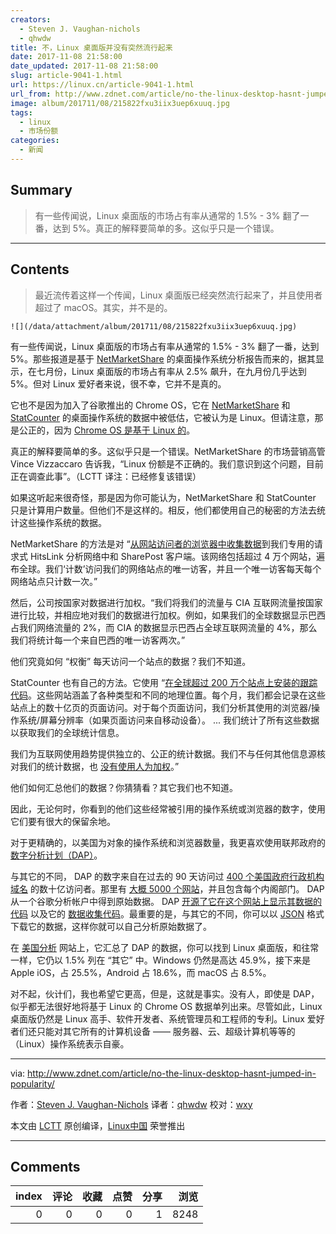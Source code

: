 ```yaml
---
creators:
  - Steven J. Vaughan-nichols
  - qhwdw
title: 不，Linux 桌面版并没有突然流行起来
date: 2017-11-08 21:58:00
date_updated: 2017-11-08 21:58:00
slug: article-9041-1.html
url: https://linux.cn/article-9041-1.html
url_from: http://www.zdnet.com/article/no-the-linux-desktop-hasnt-jumped-in-popularity/
image: album/201711/08/215822fxu3iix3uep6xuuq.jpg
tags:
  - linux
  - 市场份额
categories:
  - 新闻
---
```


## Summary

> 有一些传闻说，Linux 桌面版的市场占有率从通常的 1.5% - 3% 翻了一番，达到 5%。真正的解释要简单的多。这似乎只是一个错误。

***

<!-- more -->

## Contents

> 
> 最近流传着这样一个传闻，Linux 桌面版已经突然流行起来了，并且使用者超过了 macOS。其实，并不是的。
> 
> 
> 

`![](/data/attachment/album/201711/08/215822fxu3iix3uep6xuuq.jpg)`

有一些传闻说，Linux 桌面版的市场占有率从通常的 1.5% - 3% 翻了一番，达到 5%。那些报道是基于 [NetMarketShare](https://www.netmarketshare.com/) 的桌面操作系统分析报告而来的，据其显示，在七月份，Linux 桌面版的市场占有率从 2.5% 飙升，在九月份几乎达到 5%。但对 Linux 爱好者来说，很不幸，它并不是真的。

它也不是因为加入了谷歌推出的 Chrome OS，它在 [NetMarketShare](https://www.netmarketshare.com/) 和 [StatCounter](https://statcounter.com/) 的桌面操作系统的数据中被低估，它被认为是 Linux。但请注意，那是公正的，因为 [Chrome OS 是基于 Linux 的](http://www.zdnet.com/article/the-secret-origins-of-googles-chrome-os/)。

真正的解释要简单的多。这似乎只是一个错误。NetMarketShare 的市场营销高管 Vince Vizzaccaro 告诉我，“Linux 份额是不正确的。我们意识到这个问题，目前正在调查此事”。（LCTT 译注：已经修复该错误）

如果这听起来很奇怪，那是因为你可能认为，NetMarketShare 和 StatCounter 只是计算用户数量。但他们不是这样的。相反，他们都使用自己的秘密的方法去统计这些操作系统的数据。

NetMarketShare 的方法是对 “[从网站访问者的浏览器中收集数据](http://www.netmarketshare.com/faq.aspx#Methodology)到我们专用的请求式 HitsLink 分析网络中和 SharePost 客户端。该网络包括超过 4 万个网站，遍布全球。我们‘计数’访问我们的网络站点的唯一访客，并且一个唯一访客每天每个网络站点只计数一次。”

然后，公司按国家对数据进行加权。“我们将我们的流量与 CIA 互联网流量按国家进行比较，并相应地对我们的数据进行加权。例如，如果我们的全球数据显示巴西占我们网络流量的 2%，而 CIA 的数据显示巴西占全球互联网流量的 4%，那么我们将统计每一个来自巴西的唯一访客两次。”

他们究竟如何 “权衡” 每天访问一个站点的数据？我们不知道。

StatCounter 也有自己的方法。它使用 “[在全球超过 200 万个站点上安装的跟踪代码](http://gs.statcounter.com/faq#methodology)。这些网站涵盖了各种类型和不同的地理位置。每个月，我们都会记录在这些站点上的数十亿页的页面访问。对于每个页面访问，我们分析其使用的浏览器/操作系统/屏幕分辨率（如果页面访问来自移动设备）。 ... 我们统计了所有这些数据以获取我们的全球统计信息。

我们为互联网使用趋势提供独立的、公正的统计数据。我们不与任何其他信息源核对我们的统计数据，也 [没有使用人为加权](http://gs.statcounter.com/faq#no-weighting)。”

他们如何汇总他们的数据？你猜猜看？其它我们也不知道。

因此，无论何时，你看到的他们这些经常被引用的操作系统或浏览器的数字，使用它们要有很大的保留余地。

对于更精确的，以美国为对象的操作系统和浏览器数量，我更喜欢使用联邦政府的 [数字分析计划（DAP）](https://www.digitalgov.gov/services/dap/)。

与其它的不同， DAP 的数字来自在过去的 90 天访问过 [400 个美国政府行政机构域名](https://analytics.usa.gov/data/live/second-level-domains.csv) 的数十亿访问者。那里有 [大概 5000 个网站](https://analytics.usa.gov/data/live/sites.csv)，并且包含每个内阁部门。 DAP 从一个谷歌分析帐户中得到原始数据。 DAP [开源了它在这个网站上显示其数据的代码](https://github.com/GSA/analytics.usa.gov) 以及它的 [数据收集代码](https://github.com/18F/analytics-reporter)。最重要的是，与其它的不同，你可以以 [JSON](http://json.org/) 格式下载它的数据，这样你就可以自己分析原始数据了。

在 [美国分析](https://analytics.usa.gov/) 网站上，它汇总了 DAP 的数据，你可以找到 Linux 桌面版，和往常一样，它仍以 1.5% 列在 “其它” 中。Windows 仍然是高达 45.9%，接下来是 Apple iOS，占 25.5%，Android 占 18.6%，而 macOS 占 8.5%。

对不起，伙计们，我也希望它更高，但是，这就是事实。没有人，即使是 DAP，似乎都无法很好地将基于 Linux 的 Chrome OS 数据单列出来。尽管如此，Linux 桌面版仍然是 Linux 高手、软件开发者、系统管理员和工程师的专利。Linux 爱好者们还只能对其它所有的计算机设备 —— 服务器、云、超级计算机等等的（Linux）操作系统表示自豪。

---

via: <http://www.zdnet.com/article/no-the-linux-desktop-hasnt-jumped-in-popularity/>

作者：[Steven J. Vaughan-Nichols](http://www.zdnet.com/meet-the-team/us/steven-j-vaughan-nichols/)  译者：[qhwdw](https://github.com/qhwdw) 校对：[wxy](https://github.com/wxy)

本文由 [LCTT](https://github.com/LCTT/TranslateProject) 原创编译，[Linux中国](https://linux.cn/) 荣誉推出

***

## Comments


|   index |   评论 |   收藏 |   点赞 |   分享 |   浏览 |
|--------:|-------:|-------:|-------:|-------:|-------:|
|       0 |      0 |      0 |      0 |      1 |   8248 |
